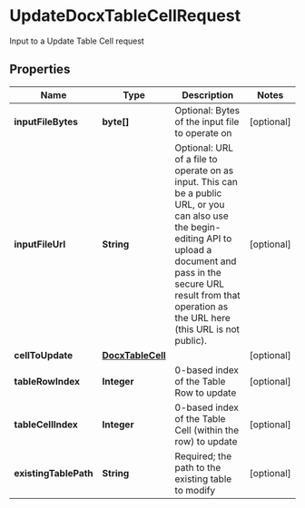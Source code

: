 

# UpdateDocxTableCellRequest

Input to a Update Table Cell request

## Properties

| Name | Type | Description | Notes |
|------------ | ------------- | ------------- | -------------|
|**inputFileBytes** | **byte[]** | Optional: Bytes of the input file to operate on |  [optional] |
|**inputFileUrl** | **String** | Optional: URL of a file to operate on as input.  This can be a public URL, or you can also use the begin-editing API to upload a document and pass in the secure URL result from that operation as the URL here (this URL is not public). |  [optional] |
|**cellToUpdate** | [**DocxTableCell**](DocxTableCell.md) |  |  [optional] |
|**tableRowIndex** | **Integer** | 0-based index of the Table Row to update |  [optional] |
|**tableCellIndex** | **Integer** | 0-based index of the Table Cell (within the row) to update |  [optional] |
|**existingTablePath** | **String** | Required; the path to the existing table to modify |  [optional] |



